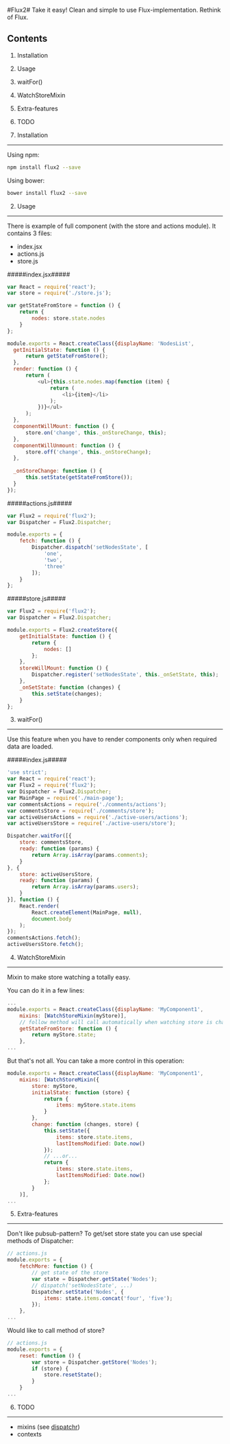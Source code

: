 #Flux2#
Take it easy! Clean and simple to use Flux-implementation. Rethink of Flux.

Contents
--------
1. Installation
2. Usage
3. waitFor()
4. WatchStoreMixin
5. Extra-features
6. TODO


1. Installation
---------------
Using npm:
```bash
npm install flux2 --save
```

Using bower:
```bash
bower install flux2 --save
```


2. Usage
--------
There is example of full component (with the store and actions module).
It contains 3 files:
- index.jsx
- actions.js
- store.js

#####index.jsx#####
```javascript
var React = require('react');
var store = require('./store.js');

var getStateFromStore = function () {
    return {
        nodes: store.state.nodes
    }
};  

module.exports = React.createClass({displayName: 'NodesList',
  getInitialState: function () {
      return getStateFromStore();
  },
  render: function () {
      return (
          <ul>{this.state.nodes.map(function (item) {
              return (
                  <li>{item}</li>
              );
          })}</ul>
      );
  },
  componentWillMount: function () {
      store.on('change', this._onStoreChange, this);
  },
  componentWillUnmount: function () {
      store.off('change', this._onStoreChange);
  },
  
  _onStoreChange: function () {
      this.setState(getStateFromStore());
  }
});
```

#####actions.js#####
```javascript
var Flux2 = require('flux2');
var Dispatcher = Flux2.Dispatcher;

module.exports = {
    fetch: function () {
        Dispatcher.dispatch('setNodesState', [
            'one',
            'two',
            'three'
        ]);
    }
};
```

#####store.js#####
```javascript
var Flux2 = require('flux2');
var Dispatcher = Flux2.Dispatcher;

module.exports = Flux2.createStore({
    getInitialState: function () {
        return {
            nodes: []
        };
    },
    storeWillMount: function () {
        Dispatcher.register('setNodesState', this._onSetState, this);
    },
    _onSetState: function (changes) {
        this.setState(changes);
    }
};
```


3. waitFor()
------------
Use this feature when you have to render components only when required data are loaded.

#####index.js#####
```javascript
'use strict';
var React = require('react');
var Flux2 = require('flux2');
var Dispatcher = Flux2.Dispatcher;
var MainPage = require('./main-page');
var commentsActions = require('./comments/actions');
var commentsStore = require('./comments/store');
var activeUsersActions = require('./active-users/actions');
var activeUsersStore = require('./active-users/store');

Dispatcher.waitFor([{
    store: commentsStore,
    ready: function (params) {
        return Array.isArray(params.comments);
    }
}, {
    store: activeUsersStore,
    ready: function (params) {
        return Array.isArray(params.users);
    }
}], function () {
    React.render(
        React.createElement(MainPage, null),
        document.body
    );
});
commentsActions.fetch();
activeUsersStore.fetch();
```


4. WatchStoreMixin
------------------
Mixin to make store watching a totally easy.

You can do it in a few lines:
```javascript
...
module.exports = React.createClass({displayName: 'MyComponent1',
    mixins: [WatchStoreMixin(myStore)],
    // follow method will call automatically when watching store is changed
    getStateFromStore: function () {
        return myStore.state;
    },
...
```

But that's not all. You can take a more control in this operation:
```javascript
module.exports = React.createClass({displayName: 'MyComponent1',
    mixins: [WatchStoreMixin({
        store: myStore,
        initialState: function (store) {
            return {
                items: myStore.state.items
            }
        },
        change: function (changes, store) {
            this.setState({
                items: store.state.items,
                lastItemsModified: Date.now()
            });
            // ...or...
            return {
                items: store.state.items,
                lastItemsModified: Date.now()
            };
        }
    )],
...
```

5. Extra-features
-----------------
Don't like pubsub-pattern?
To get/set store state you can use special methods of Dispatcher:

```javascript
// actions.js
module.exports = {
    fetchMore: function () {
        // get state of the store
        var state = Dispatcher.getState('Nodes');
        // dispatch('setNodesState', ...)
        Dispatcher.setState('Nodes', {
            items: state.items.concat('four', 'five');
        });
    },
...
```

Would like to call method of store?
```javascript
// actions.js
module.exports = {
    reset: function () {
        var store = Dispatcher.getStore('Nodes');
        if (store) {
            store.resetState();
        }
    }
...
```


6. TODO
-------
- mixins (see [dispatchr](https://github.com/yahoo/dispatchr/blob/master/utils/createStore.js))
- contexts

